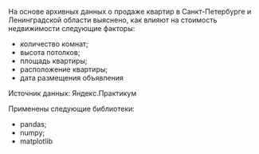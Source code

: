 На основе архивных данных о продаже квартир в Санкт-Петербурге и Ленинградской области выяснено, как влияют на стоимость недвижимости следующие факторы:
- количество комнат;
- высота потолков;
- площадь квартиры;
- расположение квартиры;
- дата размещения объявления

Источник данных: Яндекс.Практикум

Применены следующие библиотеки:
- pandas;
- numpy;
- matplotlib

